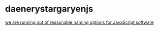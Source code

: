 # daenerystargaryenjs

[we are running out of reasonable naming options for JavaScript software](https://medium.com/message/stop-making-sense-b2aa7f0d3079)
